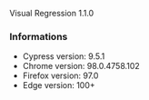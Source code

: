  Visual Regression 1.1.0

### Informations
- Cypress version:  9.5.1
- Chrome version: 98.0.4758.102
- Firefox version: 97.0
- Edge version: 100+
